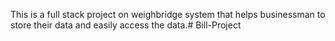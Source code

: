 This is a full stack project on weighbridge system that helps businessman to store their data and easily access the data.#   B i l l - P r o j e c t  
 